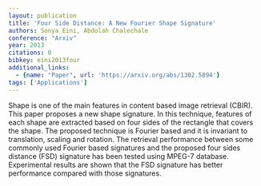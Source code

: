 ```yaml
---
layout: publication
title: 'Four Side Distance: A New Fourier Shape Signature'
authors: Sonya Eini, Abdolah Chalechale
conference: "Arxiv"
year: 2013
citations: 0
bibkey: eini2013four
additional_links:
  - {name: "Paper", url: 'https://arxiv.org/abs/1302.5894'}
tags: ['Applications']
---
```

Shape is one of the main features in content based image retrieval (CBIR).
This paper proposes a new shape signature. In this technique, features of each
shape are extracted based on four sides of the rectangle that covers the shape.
The proposed technique is Fourier based and it is invariant to translation,
scaling and rotation. The retrieval performance between some commonly used
Fourier based signatures and the proposed four sides distance (FSD) signature
has been tested using MPEG-7 database. Experimental results are shown that the
FSD signature has better performance compared with those signatures.
